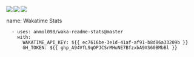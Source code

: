 <p>
<a href="https://github.com/anuraghazra/github-readme-stats#github-stats-cards">
<img align="left" src="https://github-readme-stats.vercel.app/api?username=torish14&count_private=true&include_all_commits=true&show_icons=true&theme=dracula" />
</a>

<!-- <a href="https://github.com/anuraghazra/github-readme-stats#wakatime-week-stats"> -->
<!-- <img src="https://github-readme-stats.vercel.app/api/wakatime?username=torish14&theme=dracula&layout=compact" /> -->
<!-- </a> -->

<a href="https://github.com/anuraghazra/github-readme-stats#top-languages-card">
<img align="left" src="https://github-readme-stats.vercel.app/api/top-langs/?username=torish14&hide=html,css,ejs,scss&theme=dracula" />
</a>

<a href="https://github.com/ryo-ma/github-profile-trophy">
<img src="https://github-profile-trophy.vercel.app/?username=torish14&theme=dracula" />
</a>

</p>

<!--START_SECTION:waka-->
name: Wakatime Stats

      - uses: anmol098/waka-readme-stats@master
        with:
          WAKATIME_API_KEY: ${{ ec7616be-3e1d-41af-af91-b8d86a33209b }}
          GH_TOKEN: ${{ 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 }}

<!--END_SECTION:waka-->

